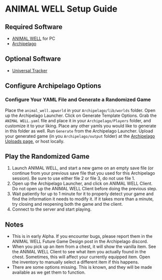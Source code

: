 # ANIMAL WELL Setup Guide

## Required Software
- [ANIMAL WELL](https://www.animalwell.net/) for PC
- [Archipelago](https://github.com/ArchipelagoMW/Archipelago/releases/latest)

## Optional Software
- [Universal Tracker](https://github.com/FarisTheAncient/Archipelago/releases/latest)

## Configure Archipelago Options

### Configure Your YAML File and Generate a Randomized Game

Place the `animal_well.apworld` in your `Archipelago/lib/worlds` folder.
Open up the Archipelago Launcher.
Click on Generate Template Options.
Grab the `ANIMAL WELL.yaml` file and place it in your `Archipelago/Players` folder, and customize it to your liking.
Place any other yamls you would like to generate in this folder as well.
Run `Generate` from the Archipelago Launcher.
Upload your generated game (in you `Archipelago/output` folder) at the [Archipelago Uploads page](https://archipelago.gg/uploads), or host locally.

## Play the Randomized Game
1. Launch ANIMAL WELL, and start a new game on an empty save file (or continue from your previous save file that you used for this Archipelago session). Be sure to use either file 2 or file 3, do not use file 1.
2. Open up the Archipelago Launcher, and click on ANIMAL WELL Client. Do not open up the ANIMAL WELL Client before doing the previous step.
3. Wait patiently for up to 1 minute for it to properly detect your game and find the information it needs to modify it. If it takes more than a minute, try closing and reopening both the game and the client.
4. Connect to the server and start playing.

## Notes
- This is in early Alpha. If you encounter bugs, please report them in the ANIMAL WELL Future Game Design post in the Archipelago discord.
- When you pick up an item from a chest, it will show the vanilla item. See the ANIMAL WELL Client to see what item you actually found in the chest. Sometimes, this will affect your currently equipped item. Open the inventory to manually select a different item if this happens.
- There are some options missing. This is known, and they will be made available as we get them to function.
